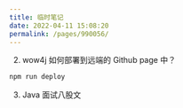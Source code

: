 ```yaml
---
title: 临时笔记
date: 2022-04-11 15:08:20
permalink: /pages/990056/
---
```



2. wow4j 如何部署到远端的 Github page 中？
```markdown
npm run deploy
```

3. Java 面试八股文

